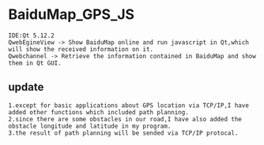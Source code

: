 # BaiduMap_GPS_JS
	IDE:Qt 5.12.2
	QwebEgineView -> Show BaiduMap online and run javascript in Qt,which will show the received information on it. 
	Qwebchannel -> Retrieve the information contained in BaiduMap and show them in Qt GUI. 
	
  ## update

	1.except for basic applications about GPS location via TCP/IP,I have added other functions which included path planning.
	2.since there are some obstacles in our road,I have also added the obstacle longitude and latitude in my program.
	3.the result of path planning will be sended via TCP/IP protocal.
	
